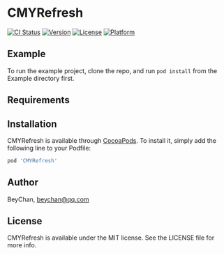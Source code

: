 # CMYRefresh

[![CI Status](https://img.shields.io/travis/BeyChan/CMYRefresh.svg?style=flat)](https://travis-ci.org/BeyChan/CMYRefresh)
[![Version](https://img.shields.io/cocoapods/v/CMYRefresh.svg?style=flat)](https://cocoapods.org/pods/CMYRefresh)
[![License](https://img.shields.io/cocoapods/l/CMYRefresh.svg?style=flat)](https://cocoapods.org/pods/CMYRefresh)
[![Platform](https://img.shields.io/cocoapods/p/CMYRefresh.svg?style=flat)](https://cocoapods.org/pods/CMYRefresh)

## Example

To run the example project, clone the repo, and run `pod install` from the Example directory first.

## Requirements

## Installation

CMYRefresh is available through [CocoaPods](https://cocoapods.org). To install
it, simply add the following line to your Podfile:

```ruby
pod 'CMYRefresh'
```

## Author

BeyChan, beychan@qq.com

## License

CMYRefresh is available under the MIT license. See the LICENSE file for more info.
